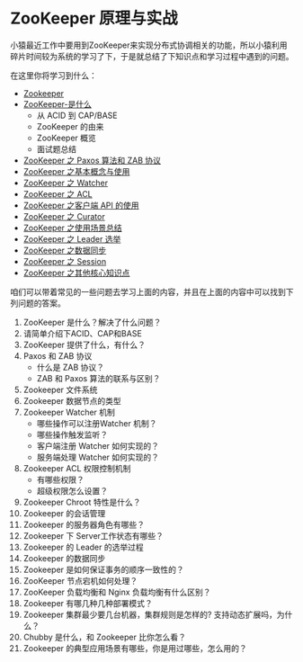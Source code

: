 # ZooKeeper 原理与实战

小猿最近工作中要用到ZooKeeper来实现分布式协调相关的功能，所以小猿利用碎片时间较为系统的学习了下，于是就总结了下知识点和学习过程中遇到的问题。

在这里你将学习到什么：

* [Zookeeper](./docs/zookeeper/)
* [ZooKeeper-是什么](./docs/zookeeper/01_zookeeper_what.md)
  * 从 ACID 到 CAP/BASE
  * ZooKeeper 的由来
  * ZooKeeper 概览
  * 面试题总结
* [ZooKeeper  之 Paxos 算法和 ZAB 协议 ](./docs/zookeeper/01_zookeeper_zab.md)
* [ZooKeeper 之基本概念与使用](./docs/zookeeper/02_zookeeper_use.md)
* [ZooKeeper 之 Watcher](./docs/zookeeper/06_zookeeper_watcher.md)
* [ZooKeeper 之 ACL](./docs/zookeeper/06_zookeeper_acl.md)
* [ZooKeeper 之客户端 API 的使用](./docs/zookeeper/03_zookeeper_client.md)
* [ZooKeeper 之 Curator](./docs/zookeeper/04_zookeeper_curator.md)
* [ZooKeeper 之使用场景总结](./docs/zookeeper/05_zookeeper_scenes.md)
* [ZooKeeper 之 Leader 选举](./docs/zookeeper/06_zookeeper_leader.md)
* [ZooKeeper 之数据同步](./docs/zookeeper/06_zookeeper_data.md)
* [ZooKeeper 之 Session](./docs/zookeeper/06_zookeeper_session.md)
* [ZooKeeper 之其他核心知识点](./docs/zookeeper/06_zookeeper_core.md)

咱们可以带着常见的一些问题去学习上面的内容，并且在上面的内容中可以找到下列问题的答案。

1. ZooKeeper 是什么？解决了什么问题？
2. 请简单介绍下ACID、CAP和BASE
3. ZooKeeper 提供了什么，有什么？
4. Paxos 和 ZAB 协议
   - 什么是 ZAB 协议？
   - ZAB 和 Paxos 算法的联系与区别？	
5. Zookeeper 文件系统
6. Zookeeper 数据节点的类型
7. Zookeeper Watcher 机制
   - 哪些操作可以注册Watcher 机制？
   - 哪些操作触发监听？
   - 客户端注册 Watcher 如何实现的？
   - 服务端处理 Watcher 如何实现的？
8. Zookeeper ACL 权限控制机制
   - 有哪些权限？
   - 超级权限怎么设置？
9. Zookeeper Chroot 特性是什么？
10. Zookeeper 的会话管理
11. Zookeeper 的服务器角色有哪些？
12. Zookeeper 下 Server工作状态有哪些？
13. Zookeeper 的 Leader  的选举过程
14. Zookeeper 的数据同步
15. Zookeeper 是如何保证事务的顺序一致性的？
16. ZooKeeper 节点宕机如何处理？
17. ZooKeeper 负载均衡和 Nginx 负载均衡有什么区别？
18. Zookeeper 有哪几种几种部署模式？
19. Zookeeper 集群最少要几台机器，集群规则是怎样的? 支持动态扩展吗，为什么？
20. Chubby 是什么，和 Zookeeper 比你怎么看？
21. Zookeeper 的典型应用场景有哪些，你是用过哪些，怎么用的？